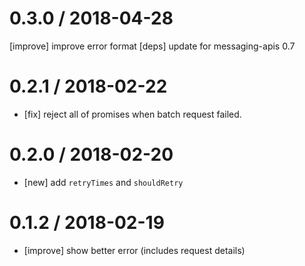 # 0.3.0 / 2018-04-28

[improve] improve error format
[deps] update for messaging-apis 0.7

# 0.2.1 / 2018-02-22

* [fix] reject all of promises when batch request failed.

# 0.2.0 / 2018-02-20

* [new] add `retryTimes` and `shouldRetry`

# 0.1.2 / 2018-02-19

* [improve] show better error (includes request details)
